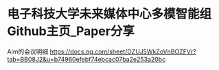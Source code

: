 # 电子科技大学未来媒体中心多模智能组Github主页_Paper分享
Aim的会议明细 https://docs.qq.com/sheet/DZUJ5WkZoVnBOZFVr?tab=BB08J2&u=b74960efebf74ebcac07ba2e253a20bc

